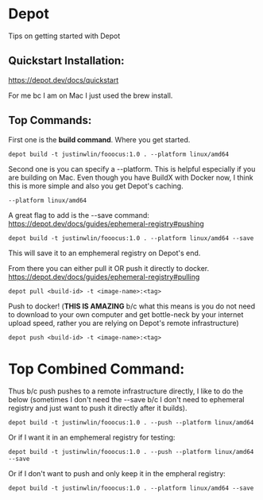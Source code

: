 # Depot
Tips on getting started with Depot

## Quickstart Installation:
https://depot.dev/docs/quickstart

For me bc I am on Mac I just used the brew install.

## Top Commands:

First one is the **build command**. Where you get started.
```
depot build -t justinwlin/fooocus:1.0 . --platform linux/amd64
```

Second one is you can specify a --platform. This is helpful especially if you are building on Mac. Even though you have BuildX with Docker now,
I think this is more simple and also you get Depot's caching.
```
--platform linux/amd64
```

A great flag to add is the --save command:
https://depot.dev/docs/guides/ephemeral-registry#pushing
```
depot build -t justinwlin/fooocus:1.0 . --platform linux/amd64 --save
```
This will save it to an emphemeral registry on Depot's end. 

From there you can either pull it OR push it directly to docker.
https://depot.dev/docs/guides/ephemeral-registry#pulling
```
depot pull <build-id> -t <image-name>:<tag>
```
Push to docker! (**THIS IS AMAZING** b/c what this means is you do not need to download to your own computer and get bottle-neck by your internet upload speed, rather you are relying on Depot's remote infrastructure)
```
depot push <build-id> -t <image-name>:<tag>
```

# Top Combined Command:
Thus b/c push pushes to a remote infrastructure directly, I like to do the below (sometimes I don't need the --save b/c I don't need to ephemeral registry and just want to push it directly after it builds).
```
depot build -t justinwlin/fooocus:1.0 . --push --platform linux/amd64
```
Or if I want it in an emphemeral registry for testing:
```
depot build -t justinwlin/fooocus:1.0 . --push --platform linux/amd64 --save
```
Or if I don't want to push and only keep it in the empheral registry:
```
depot build -t justinwlin/fooocus:1.0 . --platform linux/amd64 --save
```
